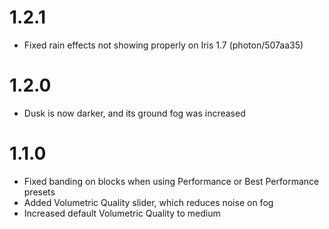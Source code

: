 # 1.2.1
- Fixed rain effects not showing properly on Iris 1.7 (photon/507aa35)

# 1.2.0
- Dusk is now darker, and its ground fog was increased

# 1.1.0
- Fixed banding on blocks when using Performance or Best Performance presets
- Added Volumetric Quality slider, which reduces noise on fog
- Increased default Volumetric Quality to medium